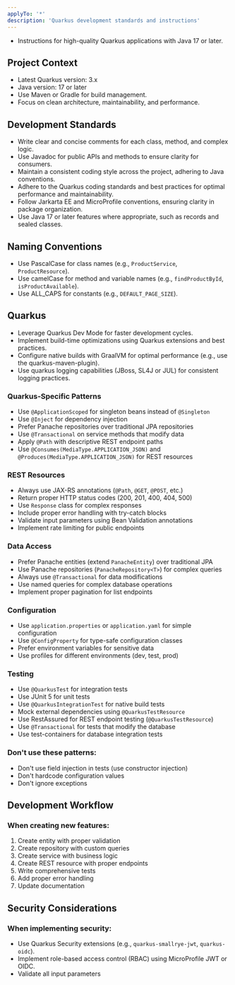 ```yaml
---
applyTo: '*'
description: 'Quarkus development standards and instructions'
---
```


- Instructions for high-quality Quarkus applications with Java 17 or later.

## Project Context

- Latest Quarkus version: 3.x
- Java version: 17 or later
- Use Maven or Gradle for build management.
- Focus on clean architecture, maintainability, and performance.

## Development Standards

  - Write clear and concise comments for each class, method, and complex logic.
  - Use Javadoc for public APIs and methods to ensure clarity for consumers.
  - Maintain a consistent coding style across the project, adhering to Java conventions.
  - Adhere to the Quarkus coding standards and best practices for optimal performance and maintainability.
  - Follow Jarkarta EE and MicroProfile conventions, ensuring clarity in package organization.
  - Use Java 17 or later features where appropriate, such as records and sealed classes.


## Naming Conventions
  - Use PascalCase for class names (e.g., `ProductService`, `ProductResource`).
  - Use camelCase for method and variable names (e.g., `findProductById`, `isProductAvailable`).
  - Use ALL_CAPS for constants (e.g., `DEFAULT_PAGE_SIZE`).

##  Quarkus
  - Leverage Quarkus Dev Mode for faster development cycles.
  - Implement build-time optimizations using Quarkus extensions and best practices.
  - Configure native builds with GraalVM for optimal performance (e.g., use the quarkus-maven-plugin).
  - Use quarkus logging capabilities (JBoss, SL4J or JUL) for consistent logging practices.

### Quarkus-Specific Patterns
- Use `@ApplicationScoped` for singleton beans instead of `@Singleton`
- Use `@Inject` for dependency injection
- Prefer Panache repositories over traditional JPA repositories
- Use `@Transactional` on service methods that modify data
- Apply `@Path` with descriptive REST endpoint paths
- Use `@Consumes(MediaType.APPLICATION_JSON)` and `@Produces(MediaType.APPLICATION_JSON)` for REST resources

### REST Resources
- Always use JAX-RS annotations (`@Path`, `@GET`, `@POST`, etc.)
- Return proper HTTP status codes (200, 201, 400, 404, 500)
- Use `Response` class for complex responses
- Include proper error handling with try-catch blocks
- Validate input parameters using Bean Validation annotations
- Implement rate limiting for public endpoints

### Data Access
- Prefer Panache entities (extend `PanacheEntity`) over traditional JPA
- Use Panache repositories (`PanacheRepository<T>`) for complex queries
- Always use `@Transactional` for data modifications
- Use named queries for complex database operations
- Implement proper pagination for list endpoints


### Configuration
- Use `application.properties` or `application.yaml` for simple configuration
- Use `@ConfigProperty` for type-safe configuration classes
- Prefer environment variables for sensitive data
- Use profiles for different environments (dev, test, prod)


### Testing
- Use `@QuarkusTest` for integration tests
- Use JUnit 5 for unit tests
- Use `@QuarkusIntegrationTest` for native build tests
- Mock external dependencies using `@QuarkusTestResource`
- Use RestAssured for REST endpoint testing (`@QuarkusTestResource`)
- Use `@Transactional` for tests that modify the database
- Use test-containers for database integration tests

### Don't use these patterns:
- Don't use field injection in tests (use constructor injection)
- Don't hardcode configuration values
- Don't ignore exceptions


## Development Workflow

### When creating new features:
1. Create entity with proper validation
2. Create repository with custom queries
3. Create service with business logic
4. Create REST resource with proper endpoints
5. Write comprehensive tests
6. Add proper error handling
7. Update documentation

## Security Considerations

### When implementing security:
- Use Quarkus Security extensions (e.g., `quarkus-smallrye-jwt`, `quarkus-oidc`).
- Implement role-based access control (RBAC) using MicroProfile JWT or OIDC.
- Validate all input parameters
